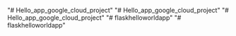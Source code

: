"# Hello_app_google_cloud_project" 
"# Hello_app_google_cloud_project" 
"# Hello_app_google_cloud_project" 
"# flaskhelloworldapp" 
"# flaskhelloworldapp" 
